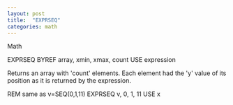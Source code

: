 ```yaml
---
layout: post
title:  "EXPRSEQ"
categories: math
---
```

Math

EXPRSEQ BYREF array, xmin, xmax, count USE expression

Returns an array with 'count' elements. Each element had the 'y' value of its position as it is returned by the expression.


REM same as v=SEQ(0,1,11)
EXPRSEQ v, 0, 1, 11 USE x

